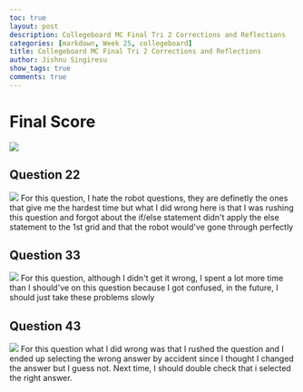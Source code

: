 ```yaml
---
toc: true
layout: post
description: Collegeboard MC Final Tri 2 Corrections and Reflections
categories: [markdown, Week 25, collegeboard]
title: Collegeboard MC Final Tri 2 Corrections and Reflections
author: Jishnu Singiresu
show_tags: true
comments: true
---
```

# Final Score 
![]({{site.baseurl}}/images/MCFInal2-1.png)
## Question 22
![]({{site.baseurl}}/images/MCFInal2-3.png)
For this question, I hate the robot questions, they are definetly the ones that give me the hardest time but what I did wrong here is that I was rushing this question and forgot about the if/else statement didn't apply the else statement to the 1st grid and that the robot would've gone through perfectly
## Question 33
![]({{site.baseurl}}/images/MCFInal2-4.png)
For this question, although I didn't get it wrong, I spent a lot more time than I should've on this question because I got confused, in the future, I should just take these problems slowly
## Question 43
![]({{site.baseurl}}/images/MCFInal2-2.png)
For this question what I did wrong was that I rushed the question and I ended up selecting the wrong answer by accident since I thought I changed the answer but I guess not. Next time, I should double check that i selected the right answer.
